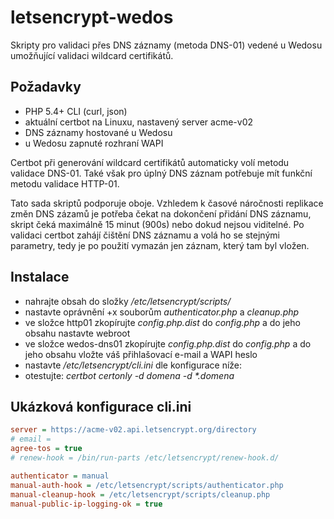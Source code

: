 # letsencrypt-wedos
Skripty pro validaci přes DNS záznamy (metoda DNS-01) vedené u Wedosu umožňující validaci wildcard certifikátů.

## Požadavky
* PHP 5.4+ CLI (curl, json)
* aktuální certbot na Linuxu, nastavený server acme-v02
* DNS záznamy hostované u Wedosu
* u Wedosu zapnuté rozhraní WAPI

Certbot při generování wildcard certifikátů automaticky volí metodu validace DNS-01. Také však pro úplný DNS záznam potřebuje mít funkční metodu validace HTTP-01.

Tato sada skriptů podporuje oboje. Vzhledem k časové náročnosti replikace změn DNS zázamů je potřeba čekat na dokončení přidání DNS záznamu, skript čeká maximálně 15 minut (900s) nebo dokud nejsou viditelné. Po validaci certbot zahájí čištění DNS záznamu a volá ho se stejnými parametry, tedy je po použití vymazán jen záznam, který tam byl vložen.


## Instalace
* nahrajte obsah do složky _/etc/letsencrypt/scripts/_
* nastavte oprávnění +x souborům _authenticator.php_ a _cleanup.php_
* ve složce http01 zkopírujte _config.php.dist_ do _config.php_ a do jeho obsahu nastavte webroot
* ve složce wedos-dns01 zkopírujte _config.php.dist_ do _config.php_ a do jeho obsahu vložte váš přihlašovací e-mail a WAPI heslo
* nastavte _/etc/letsencrypt/cli.ini_ dle konfigurace níže:
* otestujte: _certbot certonly -d domena -d *.domena_

## Ukázková konfigurace cli.ini
```ini
server = https://acme-v02.api.letsencrypt.org/directory
# email = 
agree-tos = true
# renew-hook = /bin/run-parts /etc/letsencrypt/renew-hook.d/

authenticator = manual
manual-auth-hook = /etc/letsencrypt/scripts/authenticator.php
manual-cleanup-hook = /etc/letsencrypt/scripts/cleanup.php
manual-public-ip-logging-ok = true
```
